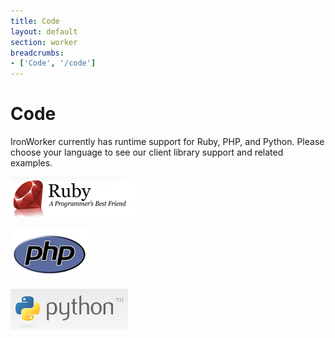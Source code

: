 ```yaml
---
title: Code
layout: default
section: worker
breadcrumbs:
- ['Code', '/code']
---
```


# Code

IronWorker currently has runtime support for Ruby, PHP, and Python. Please choose your language to see
our client library support and related examples.

[![Ruby](/images/ruby.png "Ruby")](/worker/code/ruby)


[![PHP](/images/php.png "PHP")](/worker/code/php)


[![Python](/images/python.png "Python")](/worker/code/python)


